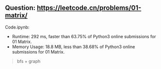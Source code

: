 ## Question: https://leetcode.cn/problems/01-matrix/

Code.ipynb:
* Runtime: 292 ms, faster than 63.75% of Python3 online submissions for 01 Matrix.
* Memory Usage: 18.8 MB, less than 38.68% of Python3 online submissions for 01 Matrix.
> bfs + graph
